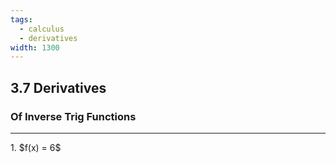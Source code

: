 ```yaml
---
tags:
  - calculus
  - derivatives
width: 1300
---
```


## 3.7 Derivatives

### Of Inverse Trig Functions

---

<grid drag="40 30" drop="topleft">
1. $f(x) = 6$
</grid>
